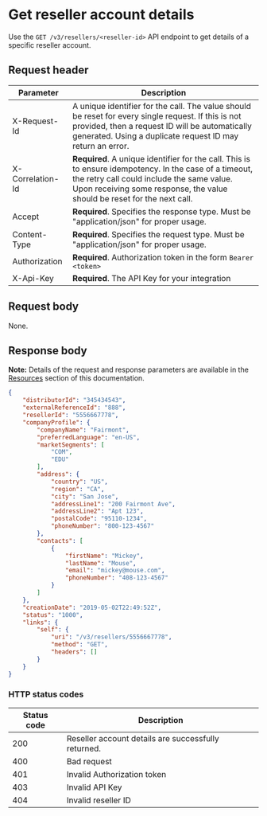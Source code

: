 # Get reseller account details

Use the `GET /v3/resellers/<reseller-id>` API endpoint to get details of a specific reseller account.

## Request header

| Parameter        | Description                                                                                                                                                                                                                      |
|------------------|----------------------------------------------------------------------------------------------------------------------------------------------------------------------------------------------------------------------------------|
| X-Request-Id     | A unique identifier for the call. The value should be reset for every single request. If this is not provided, then a request ID will be automatically generated. Using a duplicate request ID may return an error.              |
| X-Correlation-Id | **Required**. A unique identifier for the call. This is to ensure idempotency. In the case of a timeout, the retry call could include the same value. Upon receiving some response, the value should be reset for the next call. |
| Accept           | **Required**. Specifies the response type. Must be "application/json" for proper usage.                                                                                                                                          |
| Content-Type     | **Required**. Specifies the request type. Must be "application/json" for proper usage.                                                                                                                                           |
| Authorization    | **Required**. Authorization token in the form `Bearer <token>`                                                                                                                                                                   |
| X-Api-Key        | **Required**. The API Key for your integration                                                                                                                                                                                   |

## Request body

None.

## Response body

**Note:** Details of the request and response parameters are available in the [Resources](../references/resources.md#customer-top-level-resource) section of this documentation.

```json
{
    "distributorId": "345434543",
    "externalReferenceId": "888",
    "resellerId": "5556667778",
    "companyProfile": {
        "companyName": "Fairmont",
        "preferredLanguage": "en-US",
        "marketSegments": [
            "COM",
            "EDU"
        ],
        "address": {
            "country": "US",
            "region": "CA",
            "city": "San Jose",
            "addressLine1": "200 Fairmont Ave",
            "addressLine2": "Apt 123",
            "postalCode": "95110-1234",
            "phoneNumber": "800-123-4567"
        },
        "contacts": [
            {
                "firstName": "Mickey",
                "lastName": "Mouse",
                "email": "mickey@mouse.com",
                "phoneNumber": "408-123-4567"
            }
        ]
    },
    "creationDate": "2019-05-02T22:49:52Z",
    "status": "1000",
    "links": {
        "self": {
            "uri": "/v3/resellers/5556667778",
            "method": "GET",
            "headers": []
        }
    }
}
```

### HTTP status codes

| Status code | Description                                         |
|-------------|-----------------------------------------------------|
| 200         | Reseller account details are successfully returned. |
| 400         | Bad request                                         |
| 401         | Invalid Authorization token                         |
| 403         | Invalid API Key                                     |
| 404         | Invalid reseller ID                                 |
